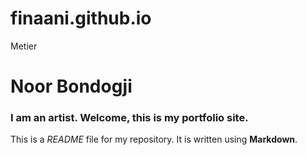 # finaani.github.io
Metier
# Noor Bondogji

### I am an artist. Welcome, this is my portfolio site.

This is a *README* file for my repository. It is written using **Markdown**.
